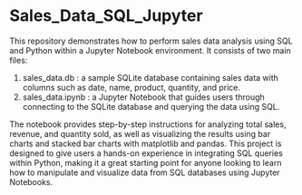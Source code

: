 # Sales_Data_SQL_Jupyter

This repository demonstrates how to perform sales data analysis using SQL and Python within a Jupyter Notebook environment. It consists of two main files: 

1. sales_data.db : a sample SQLite database containing sales data with columns such as date, name, product, quantity, and price.
2. sales_data.ipynb : a Jupyter Notebook that guides users through connecting to the SQLite database and querying the data using SQL.


The notebook provides step-by-step instructions for analyzing total sales, revenue, and quantity sold, as well as visualizing the results using bar charts and stacked bar charts with matplotlib and pandas. This project is designed to give users a hands-on experience in integrating SQL queries within Python, making it a great starting point for anyone looking to learn how to manipulate and visualize data from SQL databases using Jupyter Notebooks.

